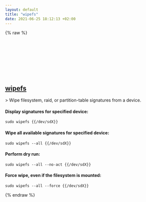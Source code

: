 ```yaml
---
layout: default
title: "wipefs"
date: 2021-06-25 18:12:13 +02:00
---
```

{% raw %}
<h2 id="wipefs">
  <a href="/en/linux/wipefs.html">wipefs</a> <a href="#wipefs"><svg class="icon">
    <use href="/assets/images/unicode_sprite.svg#link" />
  </svg></a>
</h2>
> Wipe filesystem, raid, or partition-table signatures from a device.

#### Display signatures for specified device:
```shell
sudo wipefs {{/dev/sdX}}
```
#### Wipe all available signatures for specified device:
```shell
sudo wipefs --all {{/dev/sdX}}
```
#### Perform dry run:
```shell
sudo wipefs --all --no-act {{/dev/sdX}}
```
#### Force wipe, even if the filesystem is mounted:
```shell
sudo wipefs --all --force {{/dev/sdX}}
```
{% endraw %}